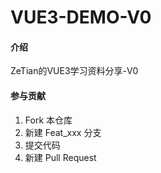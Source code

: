 # VUE3-DEMO-V0

#### 介绍
ZeTian的VUE3学习资料分享-V0

#### 参与贡献

1.  Fork 本仓库
2.  新建 Feat_xxx 分支
3.  提交代码
4.  新建 Pull Request
